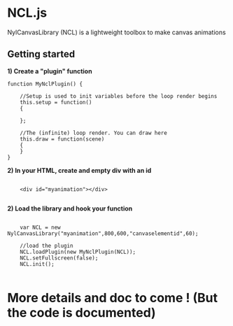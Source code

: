 # NCL.js
NylCanvasLibrary (NCL) is a lightweight toolbox to make canvas animations 

## Getting started

**1) Create a "plugin" function**

```
function MyNclPlugin() {

	//Setup is used to init variables before the loop render begins
	this.setup = function()
	{
	
	};
	
	//The (infinite) loop render. You can draw here
	this.draw = function(scene)
	{
	}
}
```

**2) In your HTML, create and empty div with an id**

```

	<div id="myanimation"></div>
	
```

**2) Load the library and hook your function**

```

	var NCL = new NylCanvasLibrary("myanimation",800,600,"canvaselementid",60);
	
	//load the plugin
	NCL.loadPlugin(new MyNclPlugin(NCL));
	NCL.setFullscreen(false);
	NCL.init();
	
```

# More details and doc to come ! (But the code is documented)

